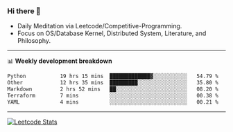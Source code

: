 ### Hi there 👋
* Daily Meditation via Leetcode/Competitive-Programming.
* Focus on OS/Database Kernel, Distributed System, Literature, and Philosophy.

-------

📊 **Weekly development breakdown**
<!--START_SECTION:waka-->

```txt
Python           19 hrs 15 mins  █████████████▓░░░░░░░░░░░   54.79 %
Other            12 hrs 35 mins  █████████░░░░░░░░░░░░░░░░   35.80 %
Markdown         2 hrs 52 mins   ██░░░░░░░░░░░░░░░░░░░░░░░   08.20 %
Terraform        7 mins          ░░░░░░░░░░░░░░░░░░░░░░░░░   00.38 %
YAML             4 mins          ░░░░░░░░░░░░░░░░░░░░░░░░░   00.21 %
```

<!--END_SECTION:waka-->

-------

[![Leetcode Stats](https://leetcard.jacoblin.cool/hzhang413?font=Fira+Mono)](https://leetcode.com/fxrc)
<!-- ![image](./cyberpunk-ghost-in-the-shell.gif)
![image](./gis-archive.png) -->
